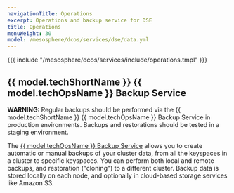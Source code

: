 ```yaml
---
navigationTitle: Operations
excerpt: Operations and backup service for DSE
title: Operations
menuWeight: 30
model: /mesosphere/dcos/services/dse/data.yml
---
```


{{{ include "/mesosphere/dcos/services/include/operations.tmpl" }}}

## {{ model.techShortName }} {{ model.techOpsName }} Backup Service

<p class="message--warning"><strong>WARNING: </strong>Regular backups should be performed via the {{ model.techShortName }} {{ model.techOpsName }} Backup Service in production environments.  Backups and restorations should be tested in a staging environment.</p>

The [{{ model.techOpsName }} Backup Service](https://docs.datastax.com/en/latest-opscenter/opsc/online_help/services/opscBackupService.html) allows you to create automatic or manual backups of your cluster data, from all the keyspaces in a cluster to specific keyspaces. You can perform both local and remote backups, and restoration ("cloning") to a different cluster. Backup data is stored locally on each node, and optionally in cloud-based storage services like Amazon S3.

